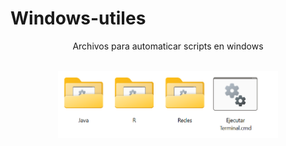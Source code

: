 # Windows-utiles

<center>
    Archivos para automaticar scripts en windows
</center>


<br>

<p align="center">
	<img src="https://raw.githubusercontent.com/Archerd6/Windows-utiles/main/Images/Scripts%20de%20comandos%20de%20windows.png" style="width:70%">
</p>